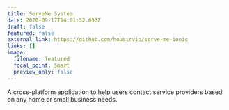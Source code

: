 ```yaml
---
title: ServeMe System
date: 2020-09-17T14:01:32.653Z
draft: false
featured: false
external_link: https://github.com/housirvip/serve-me-ionic
links: []
image:
  filename: featured
  focal_point: Smart
  preview_only: false
---
```

A cross-platform application to help users contact service providers based on any home or small business needs.